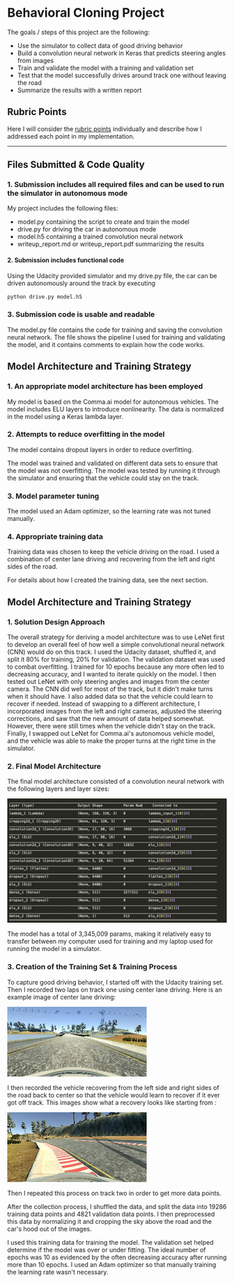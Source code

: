 # Behavioral Cloning Project

The goals / steps of this project are the following:
* Use the simulator to collect data of good driving behavior
* Build a convolution neural network in Keras that predicts steering angles from images
* Train and validate the model with a training and validation set
* Test that the model successfully drives around track one without leaving the road
* Summarize the results with a written report


[//]: # (Image References)

[image1]: ./examples/center_2017_08_22_09_21_51_373.jpg "Center Lane"
[image2]: ./examples/center_2017_08_23_08_29_01_357.jpg "Recovering"
[image3]: ./examples/sdc_arch.png "Architecture"

## Rubric Points
Here I will consider the [rubric points](https://review.udacity.com/#!/rubrics/432/view) individually and describe how I addressed each point in my implementation.  

---
## Files Submitted & Code Quality

### 1. Submission includes all required files and can be used to run the simulator in autonomous mode

My project includes the following files:
* model.py containing the script to create and train the model
* drive.py for driving the car in autonomous mode
* model.h5 containing a trained convolution neural network 
* writeup_report.md or writeup_report.pdf summarizing the results

#### 2. Submission includes functional code
Using the Udacity provided simulator and my drive.py file, the car can be driven autonomously around the track by executing 
```sh
python drive.py model.h5
```

### 3. Submission code is usable and readable

The model.py file contains the code for training and saving the convolution neural network. The file shows the pipeline I used for training and validating the model, and it contains comments to explain how the code works.

## Model Architecture and Training Strategy

### 1. An appropriate model architecture has been employed

My model is based on the Comma.ai model for autonomous vehicles. The model includes ELU layers to introduce nonlinearity. The data is normalized in the model using a Keras lambda layer.

### 2. Attempts to reduce overfitting in the model

The model contains dropout layers in order to reduce overfitting. 

The model was trained and validated on different data sets to ensure that the model was not overfitting. The model was tested by running it through the simulator and ensuring that the vehicle could stay on the track.

### 3. Model parameter tuning

The model used an Adam optimizer, so the learning rate was not tuned manually.

### 4. Appropriate training data

Training data was chosen to keep the vehicle driving on the road. I used a combination of center lane driving and recovering from the left and right sides of the road.

For details about how I created the training data, see the next section. 

## Model Architecture and Training Strategy

### 1. Solution Design Approach

The overall strategy for deriving a model architecture was to use LeNet first to develop an overall feel of how well a simple convolutional neural network (CNN) would do on this track. I used the Udacity dataset, shuffled it, and split it 80% for training, 20% for validation. The validation dataset was used to combat overfitting. I trained for 10 epochs because any more often led to decreasing accuracy, and I wanted to iterate quickly on the model. I then tested out LeNet with only steering angles and images from the center camera. The CNN did well for most of the track, but it didn't make turns when it should have. I also added data so that the vehicle could learn to recover if needed. Instead of swapping to a different architecture, I incorporated images from the left and right cameras, adjusted the steering corrections, and saw that the new amount of data helped somewhat. However, there were still times when the vehicle didn't stay on the track. Finally, I swapped out LeNet for Comma.ai's autonomous vehicle model, and the vehicle was able to make the proper turns at the right time in the simulator.

### 2. Final Model Architecture

The final model architecture consisted of a convolution neural network with the following layers and layer sizes:

![Architecture][image3]

The model has a total of 3,345,009 params, making it relatively easy to transfer between my computer used for training and my laptop used for running the model in a simulator.


### 3. Creation of the Training Set & Training Process

To capture good driving behavior, I started off with the Udacity training set. Then I recorded two laps on track one using center lane driving. Here is an example image of center lane driving:

![Center Lane Driving][image1]

I then recorded the vehicle recovering from the left side and right sides of the road back to center so that the vehicle would learn to recover if it ever got off track. This images show what a recovery looks like starting from :

![alt text][image2]

Then I repeated this process on track two in order to get more data points.

After the collection process, I shuffled the data, and split the data into 19286 training data points and 4821 validation data points. I then preprocessed this data by normalizing it and cropping the sky above the road and the car's hood out of the images.

I used this training data for training the model. The validation set helped determine if the model was over or under fitting. The ideal number of epochs was 10 as evidenced by the often decreasing accuracy after running more than 10 epochs.  I used an Adam optimizer so that manually training the learning rate wasn't necessary.
